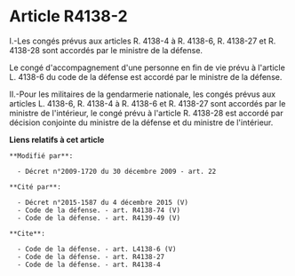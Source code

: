 # Article R4138-2

I.-Les congés prévus aux articles R. 4138-4 à R. 4138-6, R. 4138-27 et R. 4138-28 sont accordés par le ministre de la
défense. 

Le congé d'accompagnement d'une personne en fin de vie prévu à l'article L. 4138-6 du code de la défense est accordé par le
ministre de la défense. 

II.-Pour les militaires de la gendarmerie nationale, les congés prévus aux articles L. 4138-6, R. 4138-4 à R. 4138-6 et R.
4138-27 sont accordés par le ministre de l'intérieur, le congé prévu à l'article R. 4138-28 est accordé par décision
conjointe du ministre de la défense et du ministre de l'intérieur.

**Liens relatifs à cet article**

	**Modifié par**:

	  - Décret n°2009-1720 du 30 décembre 2009 - art. 22

	**Cité par**:

	  - Décret n°2015-1587 du 4 décembre 2015 (V)
	  - Code de la défense. - art. R4138-74 (V)
	  - Code de la défense. - art. R4139-49 (V)

	**Cite**:

	  - Code de la défense. - art. L4138-6 (V)
	  - Code de la défense. - art. R4138-27
	  - Code de la défense. - art. R4138-4

